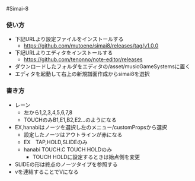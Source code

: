 #Simai-8

### 使い方
- 下記URLより設定ファイルをインストールする
  - https://github.com/mutoene/simai8/releases/tag/v1.0.0
- 下記URLよりエディタをインストールする
  - https://github.com/tenonno/note-editor/releases
- ダウンロードしたフォルダをエディタの/asset/musicGameSystemsに置く
- エディタを起動して右上の新規譜面作成からsimai8を選択

### 書き方
- レーン
  - 左から1,2,3,4,5,6,7,8
  - TOUCHのみB1,E1,B2,E2...のようになる
- EX,hanabiはノーツを選択し左のメニュー/customPropsから選択
  - 設定したノーツはアウトラインが赤になる
  - EX　TAP,HOLD,SLIDEのみ
  - hanabi  TOUCH.C TOUCH HOLDのみ
    - TOUCH HOLDに設定するときは始点側を変更
- SLIDEの形は終点のノーツタイプを参照する
- vを連結することでVになる
